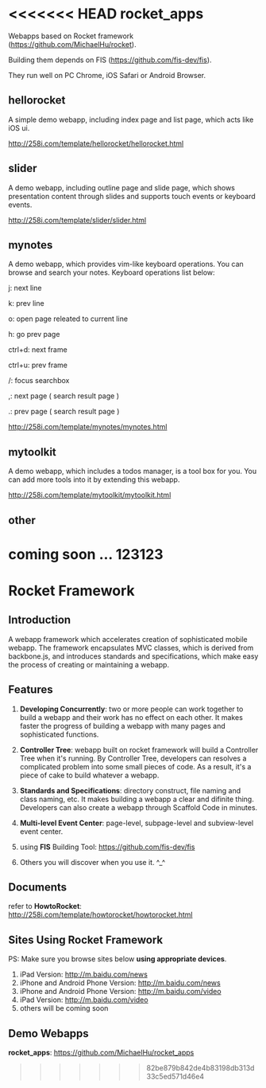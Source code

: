 <<<<<<< HEAD
rocket_apps
===========

Webapps based on Rocket framework (<https://github.com/MichaelHu/rocket>).

Building them depends on FIS (<https://github.com/fis-dev/fis>).

They run well on PC Chrome, iOS Safari or Android Browser.

## hellorocket

A simple demo webapp, including index page and list page, which acts like iOS ui.

<http://258i.com/template/hellorocket/hellorocket.html>

## slider

A demo webapp, including outline page and slide page, which shows presentation content through slides and supports touch events or keyboard events.

<http://258i.com/template/slider/slider.html>

## mynotes

A demo webapp, which provides vim-like keyboard operations. You can browse and search your notes. Keyboard operations list below:

j: next line

k: prev line

o: open page releated to current line

h: go prev page

ctrl+d: next frame

ctrl+u: prev frame

/: focus searchbox

,: next page ( search result page )

.: prev page ( search result page )

<http://258i.com/template/mynotes/mynotes.html>

## mytoolkit

A demo webapp, which includes a todos manager, is a tool box for you. You can add more tools into it by extending this webapp.

<http://258i.com/template/mytoolkit/mytoolkit.html>

## other 

coming soon ...
123123
=======
Rocket Framework
======

## Introduction

A webapp framework which accelerates creation of sophisticated mobile webapp. The framework encapsulates MVC classes, which is derived
from backbone.js, and introduces standards and specifications, which make easy the process of creating or maintaining a webapp.

## Features

1. **Developing Concurrently**: two or more people can work together to build a webapp and their work has no effect on each other. It makes faster
the progress of building a webapp with many pages and sophisticated functions.

2. **Controller Tree**: webapp built on rocket framework will build a Controller Tree when it's running. By Controller Tree, developers
can resolves a complicated problem into some small pieces of code. As a result, it's a piece of cake to build whatever a webapp.

3. **Standards and Specifications**: directory construct, file naming and class naming, etc. It makes building a webapp a clear and difinite thing.
Developers can also create a webapp through Scaffold Code in minutes.

4. **Multi-level Event Center**: page-level, subpage-level and subview-level event center.

5. using **FIS** Building Tool: <https://github.com/fis-dev/fis>

6. Others you will discover when you use it. ^_^

## Documents

refer to **HowtoRocket**: <http://258i.com/template/howtorocket/howtorocket.html>

## Sites Using Rocket Framework

PS: Make sure you browse sites below **using appropriate devices**.

1. iPad Version: <http://m.baidu.com/news>
2. iPhone and Android Phone Version: <http://m.baidu.com/news>
3. iPhone and Android Phone Version: <http://m.baidu.com/video>
4. iPad Version: <http://m.baidu.com/video>
5. others will be coming soon

## Demo Webapps

**rocket_apps**: <https://github.com/MichaelHu/rocket_apps>



>>>>>>> 82be879b842de4b83198db313d33c5ed571d46e4

